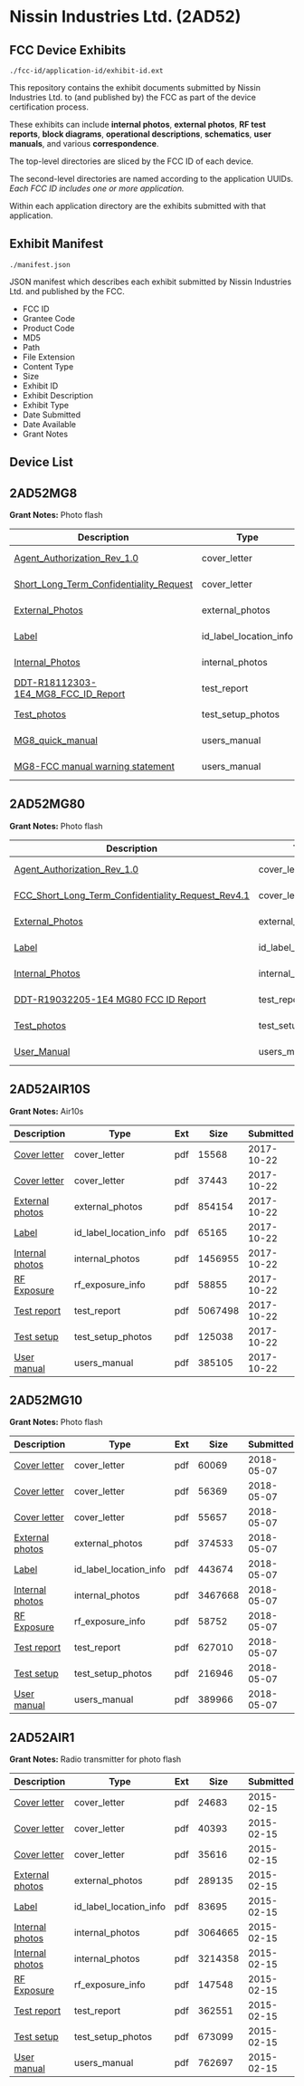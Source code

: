 # Nissin Industries Ltd. (2AD52)
## FCC Device Exhibits

```
./fcc-id/application-id/exhibit-id.ext
```

This repository contains the exhibit documents submitted by Nissin Industries Ltd. to (and published by) the FCC as part of the device certification process.

These exhibits can include **internal photos**, **external photos**, **RF test reports**, **block diagrams**, **operational descriptions**, **schematics**, **user manuals**, and various **correspondence**.

The top-level directories are sliced by the FCC ID of each device.

The second-level directories are named according to the application UUIDs. *Each FCC ID includes one or more application.*

Within each application directory are the exhibits submitted with that application. 

## Exhibit Manifest

```
./manifest.json
```

JSON manifest which describes each exhibit submitted by Nissin Industries Ltd. and published by the FCC.

- FCC ID
- Grantee Code
- Product Code
- MD5
- Path
- File Extension
- Content Type
- Size
- Exhibit ID
- Exhibit Description
- Exhibit Type
- Date Submitted
- Date Available
- Grant Notes

## Device List
## 2AD52MG8
**Grant Notes:** Photo flash

| Description | Type | Ext | Size | Submitted | Available |
| ----------- | ---- | --- | ---- | --------- | --------- |
| [Agent_Authorization_Rev_1.0](2AD52MG8/7c6294ae65bdf31c1a649f8597b2728d/4134073.pdf) | cover_letter | pdf | 443798 | 2019-01-20 | 2019-01-20 |
| [Short_Long_Term_Confidentiality_Request](2AD52MG8/7c6294ae65bdf31c1a649f8597b2728d/4134078.pdf) | cover_letter | pdf | 694101 | 2019-01-20 | 2019-01-20 |
| [External_Photos](2AD52MG8/7c6294ae65bdf31c1a649f8597b2728d/4134071.pdf) | external_photos | pdf | 493521 | 2019-01-20 | 2019-07-20 |
| [Label](2AD52MG8/7c6294ae65bdf31c1a649f8597b2728d/4134075.pdf) | id_label_location_info | pdf | 103880 | 2019-01-20 | 2019-01-20 |
| [Internal_Photos](2AD52MG8/7c6294ae65bdf31c1a649f8597b2728d/4134072.pdf) | internal_photos | pdf | 3183956 | 2019-01-20 | 2019-07-20 |
| [DDT-R18112303-1E4_MG8_FCC_ID_Report](2AD52MG8/7c6294ae65bdf31c1a649f8597b2728d/4134074.pdf) | test_report | pdf | 1385720 | 2019-01-20 | 2019-01-20 |
| [Test_photos](2AD52MG8/7c6294ae65bdf31c1a649f8597b2728d/4134070.pdf) | test_setup_photos | pdf | 137089 | 2019-01-20 | 2019-07-20 |
| [MG8_quick_manual](2AD52MG8/7c6294ae65bdf31c1a649f8597b2728d/4134076.pdf) | users_manual | pdf | 3435706 | 2019-01-20 | 2019-07-20 |
| [MG8-FCC manual warning statement](2AD52MG8/7c6294ae65bdf31c1a649f8597b2728d/4134077.pdf) | users_manual | pdf | 1625558 | 2019-01-20 | 2019-07-20 |
## 2AD52MG80
**Grant Notes:** Photo flash

| Description | Type | Ext | Size | Submitted | Available |
| ----------- | ---- | --- | ---- | --------- | --------- |
| [Agent_Authorization_Rev_1.0](2AD52MG80/8dfeca25fa6ae1c062fe249d00c63acf/4254160.pdf) | cover_letter | pdf | 34166 | 2019-04-26 | 2019-04-26 |
| [FCC_Short_Long_Term_Confidentiality_Request_Rev4.1](2AD52MG80/8dfeca25fa6ae1c062fe249d00c63acf/4254162.pdf) | cover_letter | pdf | 86587 | 2019-04-26 | 2019-04-26 |
| [External_Photos](2AD52MG80/8dfeca25fa6ae1c062fe249d00c63acf/4254156.pdf) | external_photos | pdf | 874758 | 2019-04-26 | 2019-10-23 |
| [Label](2AD52MG80/8dfeca25fa6ae1c062fe249d00c63acf/4254158.pdf) | id_label_location_info | pdf | 462232 | 2019-04-26 | 2019-04-26 |
| [Internal_Photos](2AD52MG80/8dfeca25fa6ae1c062fe249d00c63acf/4254157.pdf) | internal_photos | pdf | 4894175 | 2019-04-26 | 2019-10-23 |
| [DDT-R19032205-1E4 MG80 FCC ID Report](2AD52MG80/8dfeca25fa6ae1c062fe249d00c63acf/4254161.pdf) | test_report | pdf | 1499911 | 2019-04-26 | 2019-04-26 |
| [Test_photos](2AD52MG80/8dfeca25fa6ae1c062fe249d00c63acf/4254154.pdf) | test_setup_photos | pdf | 276320 | 2019-04-26 | 2019-10-23 |
| [User_Manual](2AD52MG80/8dfeca25fa6ae1c062fe249d00c63acf/4254155.pdf) | users_manual | pdf | 1816263 | 2019-04-26 | 2019-10-23 |
## 2AD52AIR10S
**Grant Notes:** Air10s

| Description | Type | Ext | Size | Submitted | Available |
| ----------- | ---- | --- | ---- | --------- | --------- |
| [Cover letter](2AD52AIR10S/15b1a07d7f4c1221384914b5c4aaf694/3613377.pdf) | cover_letter | pdf | 15568 | 2017-10-22 | 2017-10-22 |
| [Cover letter](2AD52AIR10S/15b1a07d7f4c1221384914b5c4aaf694/3613378.pdf) | cover_letter | pdf | 37443 | 2017-10-22 | 2017-10-22 |
| [External photos](2AD52AIR10S/15b1a07d7f4c1221384914b5c4aaf694/3613379.pdf) | external_photos | pdf | 854154 | 2017-10-22 | 2017-10-22 |
| [Label](2AD52AIR10S/15b1a07d7f4c1221384914b5c4aaf694/3613380.pdf) | id_label_location_info | pdf | 65165 | 2017-10-22 | 2017-10-22 |
| [Internal photos](2AD52AIR10S/15b1a07d7f4c1221384914b5c4aaf694/3613381.pdf) | internal_photos | pdf | 1456955 | 2017-10-22 | 2017-10-22 |
| [RF Exposure](2AD52AIR10S/15b1a07d7f4c1221384914b5c4aaf694/3613383.pdf) | rf_exposure_info | pdf | 58855 | 2017-10-22 | 2017-10-22 |
| [Test report](2AD52AIR10S/15b1a07d7f4c1221384914b5c4aaf694/3613385.pdf) | test_report | pdf | 5067498 | 2017-10-22 | 2017-10-22 |
| [Test setup](2AD52AIR10S/15b1a07d7f4c1221384914b5c4aaf694/3613386.pdf) | test_setup_photos | pdf | 125038 | 2017-10-22 | 2017-10-22 |
| [User manual](2AD52AIR10S/15b1a07d7f4c1221384914b5c4aaf694/3613387.pdf) | users_manual | pdf | 385105 | 2017-10-22 | 2017-10-22 |
## 2AD52MG10
**Grant Notes:** Photo flash

| Description | Type | Ext | Size | Submitted | Available |
| ----------- | ---- | --- | ---- | --------- | --------- |
| [Cover letter](2AD52MG10/211f897f5a42ddaab8066b3a7d19184a/3841342.pdf) | cover_letter | pdf | 60069 | 2018-05-07 | 2018-05-07 |
| [Cover letter](2AD52MG10/211f897f5a42ddaab8066b3a7d19184a/3841343.pdf) | cover_letter | pdf | 56369 | 2018-05-07 | 2018-05-07 |
| [Cover letter](2AD52MG10/211f897f5a42ddaab8066b3a7d19184a/3841344.pdf) | cover_letter | pdf | 55657 | 2018-05-07 | 2018-05-07 |
| [External photos](2AD52MG10/211f897f5a42ddaab8066b3a7d19184a/3841345.pdf) | external_photos | pdf | 374533 | 2018-05-07 | 2018-11-03 |
| [Label](2AD52MG10/211f897f5a42ddaab8066b3a7d19184a/3841346.pdf) | id_label_location_info | pdf | 443674 | 2018-05-07 | 2018-05-07 |
| [Internal photos](2AD52MG10/211f897f5a42ddaab8066b3a7d19184a/3841347.pdf) | internal_photos | pdf | 3467668 | 2018-05-07 | 2018-11-03 |
| [RF Exposure](2AD52MG10/211f897f5a42ddaab8066b3a7d19184a/3841349.pdf) | rf_exposure_info | pdf | 58752 | 2018-05-07 | 2018-05-07 |
| [Test report](2AD52MG10/211f897f5a42ddaab8066b3a7d19184a/3841351.pdf) | test_report | pdf | 627010 | 2018-05-07 | 2018-05-07 |
| [Test setup](2AD52MG10/211f897f5a42ddaab8066b3a7d19184a/3841352.pdf) | test_setup_photos | pdf | 216946 | 2018-05-07 | 2018-11-03 |
| [User manual](2AD52MG10/211f897f5a42ddaab8066b3a7d19184a/3841353.pdf) | users_manual | pdf | 389966 | 2018-05-07 | 2018-11-03 |
## 2AD52AIR1
**Grant Notes:** Radio transmitter for photo flash

| Description | Type | Ext | Size | Submitted | Available |
| ----------- | ---- | --- | ---- | --------- | --------- |
| [Cover letter](2AD52AIR1/a5faf205a48a6756784b45b95196c248/2535302.pdf) | cover_letter | pdf | 24683 | 2015-02-15 | 2015-02-15 |
| [Cover letter](2AD52AIR1/a5faf205a48a6756784b45b95196c248/2535303.pdf) | cover_letter | pdf | 40393 | 2015-02-15 | 2015-02-15 |
| [Cover letter](2AD52AIR1/a5faf205a48a6756784b45b95196c248/2535304.pdf) | cover_letter | pdf | 35616 | 2015-02-15 | 2015-02-15 |
| [External photos](2AD52AIR1/a5faf205a48a6756784b45b95196c248/2535305.pdf) | external_photos | pdf | 289135 | 2015-02-15 | 2015-02-15 |
| [Label](2AD52AIR1/a5faf205a48a6756784b45b95196c248/2535306.pdf) | id_label_location_info | pdf | 83695 | 2015-02-15 | 2015-02-15 |
| [Internal photos](2AD52AIR1/a5faf205a48a6756784b45b95196c248/2535307.pdf) | internal_photos | pdf | 3064665 | 2015-02-15 | 2015-02-15 |
| [Internal photos](2AD52AIR1/a5faf205a48a6756784b45b95196c248/2535308.pdf) | internal_photos | pdf | 3214358 | 2015-02-15 | 2015-02-15 |
| [RF Exposure](2AD52AIR1/a5faf205a48a6756784b45b95196c248/2535310.pdf) | rf_exposure_info | pdf | 147548 | 2015-02-15 | 2015-02-15 |
| [Test report](2AD52AIR1/a5faf205a48a6756784b45b95196c248/2535312.pdf) | test_report | pdf | 362551 | 2015-02-15 | 2015-02-15 |
| [Test setup](2AD52AIR1/a5faf205a48a6756784b45b95196c248/2535313.pdf) | test_setup_photos | pdf | 673099 | 2015-02-15 | 2015-02-15 |
| [User manual](2AD52AIR1/a5faf205a48a6756784b45b95196c248/2535314.pdf) | users_manual | pdf | 762697 | 2015-02-15 | 2015-02-15 |
